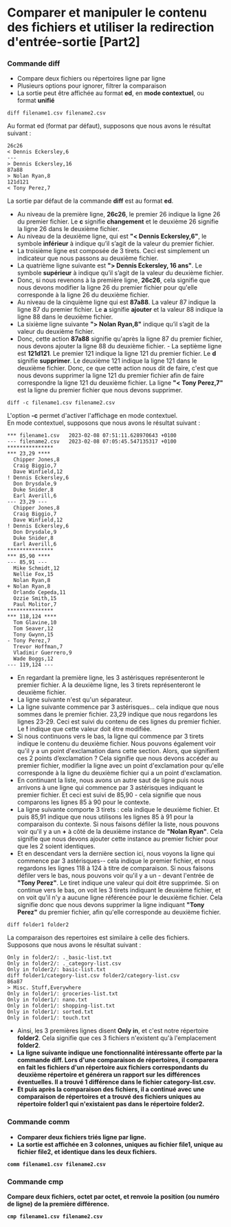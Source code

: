 # Comparer et manipuler le contenu des fichiers et utiliser la redirection d'entrée-sortie [Part2]

### Commande diff

- Compare deux fichiers ou répertoires ligne par ligne
- Plusieurs options pour ignorer, filtrer la comparaison
- La sortie peut être affichée au format **ed**, en **mode contextuel**, ou format **unifié**

```
diff filename1.csv filename2.csv
```

Au format ed (format par défaut), supposons que nous avons le résultat suivant :

```
26c26
< Dennis Eckersley,6
---
> Dennis Eckersley,16
87a88
> Nolan Ryan,8
121d121
< Tony Perez,7
```

La sortie par défaut de la commande **diff** est au format **ed**. <br>
- Au niveau de la première ligne, **26c26**, le premier 26 indique la ligne 26 du premier fichier. Le **c** signifie **changement** et le deuxième 26 signifie la ligne 26 dans le deuxième fichier. 
- Au niveau de la deuxième ligne, qui est **"< Dennis Eckersley,6"**, le symbole **inférieur** à indique qu’il s’agit de la valeur du premier fichier. 
- La troisième ligne est composée de 3 tirets. Ceci est simplement un indicateur que nous passons au deuxième fichier. 
- La quatrième ligne suivante est **"> Dennis Eckersley, 16 ans"**. Le symbole **supérieur** à indique qu’il s’agit de la valeur du deuxième fichier. 
- Donc, si nous revenons à la première ligne, **26c26**, cela signifie que nous devons modifier la ligne 26 du premier fichier pour qu'elle corresponde à la ligne 26 du deuxième fichier.
- Au niveau de la cinquième ligne qui est **87a88**. La valeur 87 indique la ligne 87 du premier fichier. Le **a** signifie **ajouter** et la valeur 88 indique la ligne 88 dans le deuxième fichier. 
- La sixième ligne suivante **"> Nolan Ryan,8"** indique qu’il s’agit de la valeur du deuxième fichier. 
- Donc, cette action **87a88** signifie qu'après la ligne 87 du premier fichier, nous devons ajouter la ligne 88 du deuxième fichier. - La septième ligne est **121d121**. Le premier 121 indique la ligne 121 du premier fichier. Le **d** signifie **supprimer**. Le deuxième 121 indique la ligne 121 dans le deuxième fichier. Donc, ce que cette action nous dit de faire, c'est que nous devons supprimer la ligne 121 du premier fichier afin de faire correspondre la ligne 121 du deuxième fichier. La ligne **"< Tony Perez,7"** est la ligne du premier fichier que nous devons supprimer.

```
diff -c filename1.csv filename2.csv
```

L'option **-c** permet d'activer l'affichage en mode contextuel.
<br>
En mode contextuel, supposons que nous avons le résultat suivant :

```
*** filename1.csv	2023-02-08 07:51:11.628970643 +0100
--- filename2.csv	2023-02-08 07:05:45.547135317 +0100
***************
*** 23,29 ****
  Chipper Jones,8
  Craig Biggio,7
  Dave Winfield,12
! Dennis Eckersley,6  
  Don Drysdale,9
  Duke Snider,8
  Earl Averill,6
--- 23,29 ---
  Chipper Jones,8
  Craig Biggio,7
  Dave Winfield,12
! Dennis Eckersley,6
  Don Drysdale,9
  Duke Snider,8
  Earl Averill,6
***************
*** 85,90 ****
--- 85,91 ---
  Mike Schmidt,12
  Nellie Fox,15
  Nolan Ryan,8
+ Nolan Ryan,8
  Orlando Cepeda,11
  Ozzie Smith,15
  Paul Molitor,7
***************
*** 118,124 ****
  Tom Glavine,10
  Tom Seaver,12
  Tony Gwynn,15
- Tony Perez,7
  Trevor Hoffman,7
  Vladimir Guerrero,9
  Wade Boggs,12
--- 119,124 ---
```

- En regardant la première ligne, les 3 astérisques représenteront le premier fichier. A la deuxième ligne, les 3 tirets représenteront le deuxième fichier.
- La ligne suivante n'est qu'un séparateur. 
- La ligne suivante commence par 3 astérisques...
cela indique que nous sommes dans le premier fichier. 23,29 indique que nous regardons les lignes 23-29. Ceci est suivi du contenu de ces lignes du premier fichier. Le **!** indique que cette valeur doit être modifiée.
- Si nous continuons vers le bas, la ligne qui commence par 3 tirets indique le contenu du deuxième fichier. Nous pouvons également voir qu'il y a un point d'exclamation dans cette section. Alors, que signifient ces 2 points d’exclamation ? Cela signifie que nous devons accéder au premier fichier, modifier la ligne avec un point d'exclamation pour qu'elle corresponde à la ligne du deuxième fichier qui a un point d'exclamation.
- En continuant la liste, nous avons un autre saut de ligne puis nous arrivons à une ligne qui commence par 3 astérisques indiquant le premier fichier. Et ceci est suivi de 85,90 - cela signifie que nous comparons les lignes 85 à 90 pour le contexte. 
- La ligne suivante comporte 3 tirets : cela indique le deuxième fichier. Et puis 85,91 indique que nous utilisons les lignes 85 à 91 pour la comparaison du contexte. Si nous faisons défiler la liste, nous pouvons voir qu'il y a un **+** à côté de la deuxième instance de **"Nolan Ryan"**. Cela signifie que nous devons ajouter cette instance au premier fichier pour que les 2 soient identiques. 
- Et en descendant vers la dernière section ici, nous voyons la ligne qui commence par 3 astérisques-- cela indique le premier fichier,
et nous regardons les lignes 118 à 124 à titre de comparaison.
Si nous faisons défiler vers le bas, nous pouvons voir qu'il y a un - devant l'entrée de **"Tony Perez"**. Le tiret indique une valeur qui doit être supprimée. Si on continue vers le bas, on voit les 3 tirets indiquant le deuxième fichier, et on voit qu'il n'y a aucune ligne référencée pour le deuxième fichier. Cela signifie donc que nous devons supprimer la ligne indiquant **"Tony Perez"** du premier fichier, afin qu'elle corresponde au deuxième fichier.

```
diff folder1 folder2
```

La comparaison des repertoires est similaire à celle des fichiers. <br>
Supposons que nous avons le résultat suivant :

```
Only in folder2/: ._basic-list.txt
Only in folder2/: ._category-list.csv
Only in folder2/: basic-list.txt
diff folder1/category-list.csv folder2/category-list.csv
86a87
> Misc. Stuff,Everywhere
Only in folder1/: groceries-list.txt
Only in folder1/: nano.txt
Only in folder1/: shopping-list.txt
Only in folder1/: sorted.txt
Only in folder1/: touch.txt
```

- Ainsi, les 3 premières lignes disent **Only in**, et c'est notre répertoire **folder2**. Cela signifie que ces 3 fichiers n'existent qu'à l'emplacement **folder2**. <b>
- La ligne suivante indique une fonctionnalité intéressante offerte par la commande **diff**. Lors d'une comparaison de répertoires, il comparera en fait les fichiers d'un répertoire aux fichiers correspondants du deuxième répertoire et générera un rapport sur les différences éventuelles. Il a trouvé 1 différence dans le fichier **category-list.csv**. 
- Et puis après la comparaison des fichiers, il a continué avec une comparaison de répertoires et a trouvé des fichiers uniques au répertoire **folder1** qui n'existaient pas dans le répertoire **folder2**.

### Commande comm

- Comparer deux fichiers triés ligne par ligne.
- La sortie est affichée en 3 colonnes, uniques au fichier **file1**, unique au fichier **file2**, et identique dans les deux fichiers.

```
comm filename1.csv filename2.csv
```

### Commande cmp

Compare deux fichiers, octet par octet, et renvoie la position (ou numéro de ligne) de la première différence.

```
cmp filename1.csv filename2.csv
```